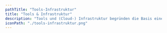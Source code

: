 ```yaml
---
pathTitle: "Tools-Infrastruktur"
title: "Tools & Infrastruktur"
description: "Tools und (Cloud-) Infrastruktur begründen die Basis eines jeden Code-Projektes."
iconPath: "./tools-infrastruktur.png"
---
```

